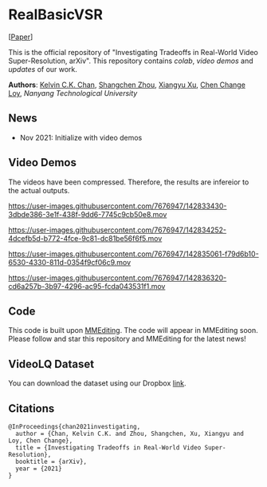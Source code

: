 # RealBasicVSR

\[[Paper]()\]

This is the official repository of "Investigating Tradeoffs in Real-World Video Super-Resolution, arXiv". This repository contains *colab*, *video demos* and *updates* of our work. 

**Authors**: [Kelvin C.K. Chan](https://ckkelvinchan.github.io/), [Shangchen Zhou](https://shangchenzhou.com/), [Xiangyu Xu](https://sites.google.com/view/xiangyuxu), [Chen Change Loy](https://www.mmlab-ntu.com/person/ccloy/), *Nanyang Technological University*


## News

- Nov 2021: Initialize with video demos


## Video Demos
The videos have been compressed. Therefore, the results are infereior to the actual outputs. 

https://user-images.githubusercontent.com/7676947/142833430-3dbde386-3e1f-438f-9dd6-7745c9cb50e8.mov  

https://user-images.githubusercontent.com/7676947/142834252-4dcefb5d-b772-4fce-9c81-dc81be56f6f5.mov

https://user-images.githubusercontent.com/7676947/142835061-f79d6b10-6530-4330-811d-0354f9cf06c9.mov



https://user-images.githubusercontent.com/7676947/142836320-cd6a257b-3b97-4296-ac95-fcda043531f1.mov


## Code
This code is built upon [MMEditing](https://github.com/open-mmlab/mmediting). The code will appear in MMEditing soon. Please follow and star this repository and MMEditing for the latest news!


## VideoLQ Dataset
You can download the dataset using our Dropbox [link](https://www.dropbox.com/sh/hc06f1livdhutbo/AAAMPy92EOqVjRN8waT0ie8ja?dl=0).

## Citations
```
@InProceedings{chan2021investigating,
  author = {Chan, Kelvin C.K. and Zhou, Shangchen, Xu, Xiangyu and Loy, Chen Change},
  title = {Investigating Tradeoffs in Real-World Video Super-Resolution},
  booktitle = {arXiv},
  year = {2021}
}
```
